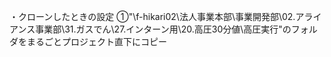 ・クローンしたときの設定
①"\\f-hikari02\法人事業本部\事業開発部\02.アライアンス事業部\31.ガスでん\27.インターン用\20.高圧30分値\高圧実行"のフォルダをまるごとプロジェクト直下にコピー
